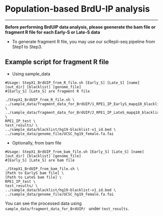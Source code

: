 # Population-based BrdU-IP analysis
---

**Before performing BrdUIP data analysis, please geenerate the bam file or fragment R file for each Early-S or Late-S data**

* To generate fragment R file, you may use our scRepli-seq pipeline from Step1 to Step3.

## Example script for fragment R file

* Using sample_data 

```
#Usage: StepX1_BrdUIP_from_R_file.sh [Early_S] [Late_S] [name] [out_dir] [blacklist] [genome_file]
#[Early_S] [Late_S] are fragment R file

./StepX1_BrdUIP_from_R_file.sh \
../sample_data/fragment_data_for_BrdUIP/1_RPE1_IP_EarlyS_mapq10_blacklist_fragment.Rdata \
../sample_data/fragment_data_for_BrdUIP/2_RPE1_IP_LateS_mapq10_blacklist_fragment.Rdata \
RPE1_IP_test \
test_results/ \
../sample_data/blacklist/hg19-blacklist-v1_id.bed \
../sample_data/genome_file/UCSC_hg19_female.fa.fai
```

* Optionally, from bam file

```
#Usage: StepX1_BrdUIP_from_bam_file.sh [Early_S] [Late_S] [name] [out_dir] [blacklist] [genome_file]
#[Early_S] [Late_S] are bam file

./StepX1_BrdUIP_from_bam_file.sh \
[Path to EarlyS bam file] \
[Path to LateS bam file] \
RPE1_IP_test \
test_results/ \
../sample_data/blacklist/hg19-blacklist-v1_id.bed \
../sample_data/genome_file/UCSC_hg19_female.fa.fai
```




You can see the processed data using `sample_data/fragment_data_for_BrdUIP/ ` under `test_results`.
